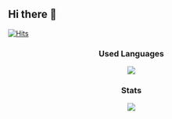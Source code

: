 ## Hi there 👋

[![Hits](https://hits.seeyoufarm.com/api/count/incr/badge.svg?url=https%3A%2F%2Fgithub.com%2Feehooj&count_bg=%23DFE795&title_bg=%2370BA85&icon=&icon_color=%23E7E7E7&title=hits&edge_flat=true)](https://hits.seeyoufarm.com)

<h3 align="center">Used Languages</h3>
<p align="center">
  <a href="https://github.com/eehooj}">
    <img align="center" src="https://github-readme-stats.vercel.app/api/top-langs/?username=eehooj&layout=compact&show_icons=ture&show_owner=ture&hide_title=ture&theme=gruvbox" />
  </a>
</p>
<h3 align="center">Stats</h3>
<p align="center">
  <a href="https://github.com/eehooj">
    <img align="center" src="https://github-readme-stats.vercel.app/api?username=eehooj&hide_title=ture&show_icons=ture&include_all_commits=true&theme=gruvbox" />
  </a>
</p>


<!--
**eehooj/eehooj** is a ✨ _special_ ✨ repository because its `README.md` (this file) appears on your GitHub profile.

Here are some ideas to get you started:

- 🔭 I’m currently working on ...
- 🌱 I’m currently learning ...
- 👯 I’m looking to collaborate on ...
- 🤔 I’m looking for help with ...
- 💬 Ask me about ...
- 📫 How to reach me: ...
- 😄 Pronouns: ...
- ⚡ Fun fact: ...
-->

